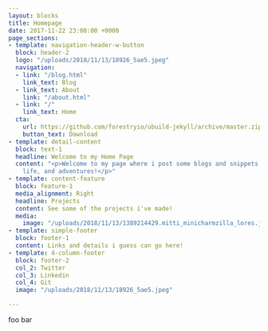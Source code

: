 ```yaml
---
layout: blocks
title: Homepage
date: 2017-11-22 23:00:00 +0000
page_sections:
- template: navigation-header-w-button
  block: header-2
  logo: "/uploads/2018/11/13/18926_5ae5.jpeg"
  navigation:
  - link: "/blog.html"
    link_text: Blog
  - link_text: About
    link: "/about.html"
  - link: "/"
    link_text: Home
  cta:
    url: https://github.com/forestryio/ubuild-jekyll/archive/master.zip
    button_text: Download
- template: detail-content
  block: text-1
  headline: Welcome to my Home Page
  content: "<p>Welcome to my page where i post some blogs and snippets about my coding,
    life, and adventures!</p>"
- template: content-feature
  block: feature-1
  media_alignment: Right
  headline: Projects
  content: See some of the projects i've made!
  media:
    image: "/uploads/2018/11/13/1389214429.mitti_minicharmzilla_lores.jpg"
- template: simple-footer
  block: footer-1
  content: Links and details i guess can go here!
- template: 4-column-footer
  block: footer-2
  col_2: Twitter
  col_3: Linkedin
  col_4: Git
  image: "/uploads/2018/11/13/18926_5ae5.jpeg"

---
```

foo bar